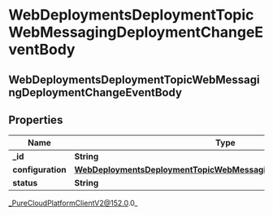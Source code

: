 # WebDeploymentsDeploymentTopicWebMessagingDeploymentChangeEventBody

## WebDeploymentsDeploymentTopicWebMessagingDeploymentChangeEventBody

## Properties

|Name | Type | Description | Notes|
|------------ | ------------- | ------------- | -------------|
| **_id** | **String** |  | [optional] |
| **configuration** | [**WebDeploymentsDeploymentTopicWebMessagingConfigChangeEventBody**](WebDeploymentsDeploymentTopicWebMessagingConfigChangeEventBody) |  | [optional] |
| **status** | **String** |  | [optional] |



_PureCloudPlatformClientV2@152.0.0_
